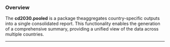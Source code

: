 ### Overview

The **cd2030.pooled** is a package theaggregates country-specific outputs into 
a single consolidated report. This functionality enables the generation of a 
comprehensive summary, providing a unified view of the data across multiple 
countries.

---
